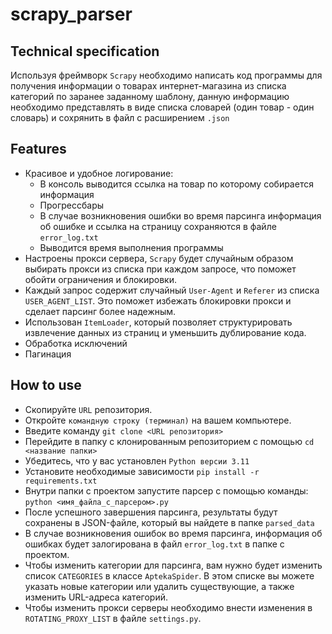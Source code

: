 # scrapy_parser
## Technical specification
Используя фреймворк `Scrapy` необходимо написать код программы для получения информации о товарах интернет-магазина из списка категорий по заранее заданному шаблону, 
данную информацию необходимо представлять в виде списка словарей (один товар - один словарь) и сохрянить в файл с расширением `.json`
## Features
* Красивое и удобное логирование:
  * В консоль выводится ссылка на товар по которому собирается информация
  * Прогрессбары
  * В случае возникновения ошибки во время парсинга информация об ошибке и ссылка на страницу сохраняются в файле `error_log.txt`
  * Выводится время выполнения программы
* Настроены прокси сервера, `Scrapy` будет случайным образом выбирать прокси из списка при каждом запросе, что поможет обойти ограничения и блокировки.
* Каждый запрос содержит случайный `User-Agent` и `Referer` из списка `USER_AGENT_LIST`. Это поможет избежать блокировки прокси и сделает парсинг более надежным.
* Использован `ItemLoader`, который позволяет структурировать извлечение данных из страниц и уменьшить дублирование кода.
* Обработка исключений
* Пагинация
## How to use
* Скопируйте `URL` репозитория.
* Откройте `командную строку (терминал)` на вашем компьютере.
* Введите команду `git clone <URL репозитория>`
* Перейдите в папку с клонированным репозиторием с помощью `cd <название папки>`
* Убедитесь, что у вас установлен `Python версии 3.11`
* Установите необходимые зависимости `pip install -r requirements.txt`
* Внутри папки с проектом запустите парсер с помощью команды: `python <имя_файла_с_парсером>.py`
* После успешного завершения парсинга, результаты будут сохранены в JSON-файле, который вы найдете в папке `parsed_data`
* В случае возникновения ошибок во время парсинга, информация об ошибках будет залогирована в файл `error_log.txt` в папке с проектом.
* Чтобы изменить категории для парсинга, вам нужно будет изменить список `CATEGORIES` в классе `AptekaSpider`. В этом списке вы можете указать новые категории или удалить существующие, а также изменить URL-адреса категорий.
* Чтобы изменить прокси серверы необходимо внести изменения в `ROTATING_PROXY_LIST` в файле `settings.py`.
